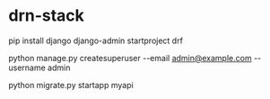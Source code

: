 # drn-stack
pip install django
django-admin startproject drf

python manage.py createsuperuser --email admin@example.com --username admin

python migrate.py startapp myapi
